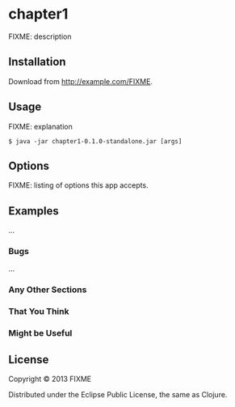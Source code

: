 # chapter1

FIXME: description

## Installation

Download from http://example.com/FIXME.

## Usage

FIXME: explanation

    $ java -jar chapter1-0.1.0-standalone.jar [args]

## Options

FIXME: listing of options this app accepts.

## Examples

...

### Bugs

...

### Any Other Sections
### That You Think
### Might be Useful

## License

Copyright © 2013 FIXME

Distributed under the Eclipse Public License, the same as Clojure.
